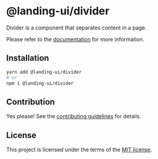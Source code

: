 # @landing-ui/divider

Divider is a component that separates content in a page.

Please refer to the [documentation](https://landing-ui.vercel.app/docs/components/divider) for more information.

## Installation

```sh
yarn add @landing-ui/divider
# or
npm i @landing-ui/divider
```

## Contribution

Yes please! See the
[contributing guidelines](https://github.com/PanagiotisPitsikoulis/landing.ui/blob/master/CONTRIBUTING.md)
for details.

## License

This project is licensed under the terms of the
[MIT license](https://github.com/PanagiotisPitsikoulis/landing.ui/blob/master/LICENSE).
